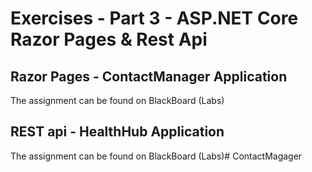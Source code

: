 # Exercises - Part 3 - ASP.NET Core Razor Pages & Rest Api

## Razor Pages - ContactManager Application
The assignment can be found on BlackBoard (Labs)

## REST api - HealthHub Application
The assignment can be found on BlackBoard (Labs)#   C o n t a c t M a g a g e r  
 